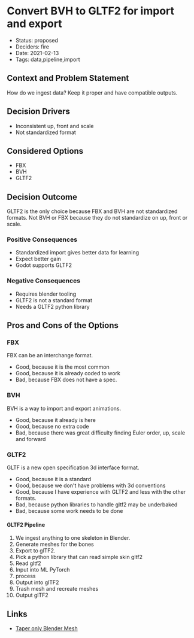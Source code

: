 # Convert BVH to GLTF2 for import and export

- Status: proposed
- Deciders: fire
- Date: 2021-02-13
- Tags: data,pipeline,import

## Context and Problem Statement

How do we ingest data? Keep it proper and have compatible outputs.

## Decision Drivers <!-- optional -->

- Inconsistent up, front and scale
- Not standardized format

## Considered Options

- FBX
- BVH
- GLTF2

## Decision Outcome

GLTF2 is the only choice because FBX and BVH are not standardized formats. Not BVH or FBX because they do not standardize on up, front or scale.

### Positive Consequences <!-- optional -->

- Standardized import gives better data for learning
- Expect better gain
- Godot supports GLTF2

### Negative Consequences <!-- optional -->

- Requires blender tooling
- GLTF2 is not a standard format
- Needs a GLTF2 python library

## Pros and Cons of the Options <!-- optional -->

### FBX

FBX can be an interchange format.

- Good, because it is the most common
- Good, because it is already coded to work
- Bad, because FBX does not have a spec.

### BVH

BVH is a way to import and export animations.

- Good, because it already is here
- Good, because no extra code
- Bad, because there was great difficulty finding Euler order, up, scale and forward

### GLTF2

GLTF is a new open specification 3d interface format.

- Good, because it is a standard
- Good, because we don't have problems with 3d conventions
- Good, because I have experience with GLTF2 and less with the other formats.
- Bad, because python libraries to handle gltf2 may be underbaked
- Bad, because some work needs to be done

#### GLTF2 Pipeline

1. We ingest anything to one skeleton in Blender.
1. Generate meshes for the bones
1. Export to glTF2.
1. Pick a python library that can read simple skin gltf2
1. Read gltf2
1. Input into ML PyTorch
1. process
1. Output into glTF2
1. Trash mesh and recreate meshes
1. Output glTF2

## Links <!-- optional -->

- [Taper only Blender Mesh](https://raw.githubusercontent.com/fire/kinetic-transfer-gan/master/docs/attachments/mesh_blender_only_tapered.py)